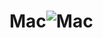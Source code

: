 # Mac![Mac](https://user-images.githubusercontent.com/102663969/226883811-9d37290d-afe6-4f08-afdf-21eafa808d98.png)
